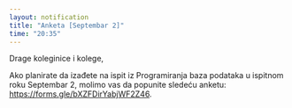 ```yaml
---
layout: notification
title: "Anketa [Septembar 2]"
time: "20:35"
---
```


Drage koleginice i kolege,

Ako planirate da izađete na ispit iz Programiranja baza podataka u ispitnom roku Septembar 2, molimo vas da popunite sledeću anketu:
https://forms.gle/bXZFDirYabjWF2Z46.

